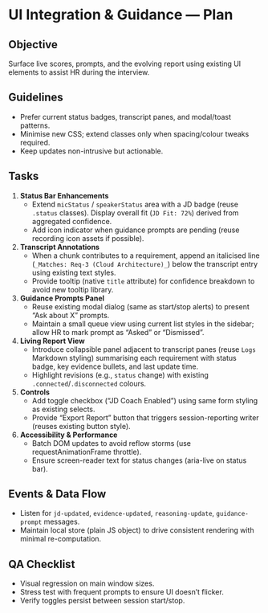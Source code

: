 # UI Integration & Guidance — Plan

## Objective
Surface live scores, prompts, and the evolving report using existing UI elements to assist HR during the interview.

## Guidelines
- Prefer current status badges, transcript panes, and modal/toast patterns.
- Minimise new CSS; extend classes only when spacing/colour tweaks required.
- Keep updates non-intrusive but actionable.

## Tasks
1. **Status Bar Enhancements**
   - Extend `micStatus` / `speakerStatus` area with a JD badge (reuse `.status` classes). Display overall fit (`JD Fit: 72%`) derived from aggregated confidence.
   - Add icon indicator when guidance prompts are pending (reuse recording icon assets if possible).
2. **Transcript Annotations**
   - When a chunk contributes to a requirement, append an italicised line (`_Matches: Req-3 (Cloud Architecture)_`) below the transcript entry using existing text styles.
   - Provide tooltip (native `title` attribute) for confidence breakdown to avoid new tooltip library.
3. **Guidance Prompts Panel**
   - Reuse existing modal dialog (same as start/stop alerts) to present “Ask about X” prompts.
   - Maintain a small queue view using current list styles in the sidebar; allow HR to mark prompt as “Asked” or “Dismissed”.
4. **Living Report View**
   - Introduce collapsible panel adjacent to transcript panes (reuse `Logs` Markdown styling) summarising each requirement with status badge, key evidence bullets, and last update time.
   - Highlight revisions (e.g., `status` change) with existing `.connected`/`.disconnected` colours.
5. **Controls**
   - Add toggle checkbox (“JD Coach Enabled”) using same form styling as existing selects.
   - Provide “Export Report” button that triggers session-reporting writer (reuses existing button style).
6. **Accessibility & Performance**
   - Batch DOM updates to avoid reflow storms (use requestAnimationFrame throttle).
   - Ensure screen-reader text for status changes (aria-live on status bar).

## Events & Data Flow
- Listen for `jd-updated`, `evidence-updated`, `reasoning-update`, `guidance-prompt` messages.
- Maintain local store (plain JS object) to drive consistent rendering with minimal re-computation.

## QA Checklist
- Visual regression on main window sizes.
- Stress test with frequent prompts to ensure UI doesn’t flicker.
- Verify toggles persist between session start/stop.
